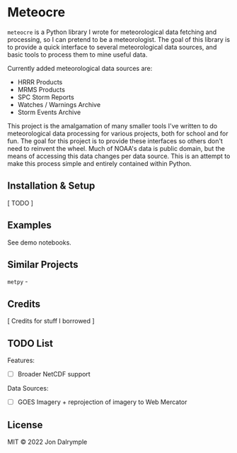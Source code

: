 # Meteocre

`meteocre` is a Python library I wrote for meteorological data fetching and processing, so I can pretend to be a meteorologist. The goal of this library is to provide a quick interface to several meteorological data sources, and basic tools to process them to mine useful data.

Currently added meteorological data sources are:
- HRRR Products
- MRMS Products
- SPC Storm Reports
- Watches / Warnings Archive
- Storm Events Archive

This project is the amalgamation of many smaller tools I've written to do meteorological data processing for various projects, both for school and for fun. The goal for this project is to provide these interfaces so others don't need to reinvent the wheel. Much of NOAA's data is public domain, but the means of accessing this data changes per data source. This is an attempt to make this process simple and entirely contained within Python.

## Installation & Setup

[ TODO ]

## Examples

See demo notebooks.

## Similar Projects

`metpy` - 

## Credits

[ Credits for stuff I borrowed ]

## TODO List

Features:
- [ ] Broader NetCDF support

Data Sources:
- [ ] GOES Imagery + reprojection of imagery to Web Mercator

## License

MIT &copy; 2022 Jon Dalrymple